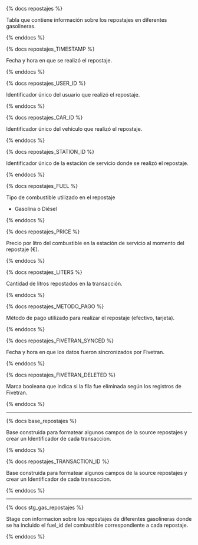 {% docs repostajes %}

Tabla que contiene información sobre los repostajes en diferentes gasolineras.

{% enddocs %}

{% docs repostajes_TIMESTAMP %}

Fecha y hora en que se realizó el repostaje.

{% enddocs %}

{% docs repostajes_USER_ID %}

Identificador único del usuario que realizó el repostaje.

{% enddocs %}

{% docs repostajes_CAR_ID %}

Identificador único del vehículo que realizó el repostaje.

{% enddocs %}

{% docs repostajes_STATION_ID %}

Identificador único de la estación de servicio donde se realizó el repostaje.

{% enddocs %}

{% docs repostajes_FUEL %}

Tipo de combustible utilizado en el repostaje
- Gasolina o Diésel

{% enddocs %}

{% docs repostajes_PRICE %}

Precio por litro del combustible en la estación de servicio al momento del repostaje (€).

{% enddocs %}

{% docs repostajes_LITERS %}

Cantidad de litros repostados en la transacción.

{% enddocs %}

{% docs repostajes_METODO_PAGO %}

Método de pago utilizado para realizar el repostaje (efectivo, tarjeta).

{% enddocs %}

{% docs repostajes_FIVETRAN_SYNCED %}

Fecha y hora en que los datos fueron sincronizados por Fivetran.

{% enddocs %}

{% docs repostajes_FIVETRAN_DELETED %}

Marca booleana que indica si la fila fue eliminada según los registros de Fivetran.

{% enddocs %}

----------------------------------------
{% docs base_repostajes %}

Base construida para formatear algunos campos de la source repostajes y crear
un Identificador de cada transaccion.

{% enddocs %}

{% docs repostajes_TRANSACTION_ID %}

Base construida para formatear algunos campos de la source repostajes y crear
un Identificador de cada transaccion.

{% enddocs %}

----------------------------------------

{% docs stg_gas_repostajes %}

Stage con informacion sobre los repostajes de diferentes gasolineras donde se ha incluido 
el fuel_id del combustible correspondiente a cada repostaje.

{% enddocs %}


